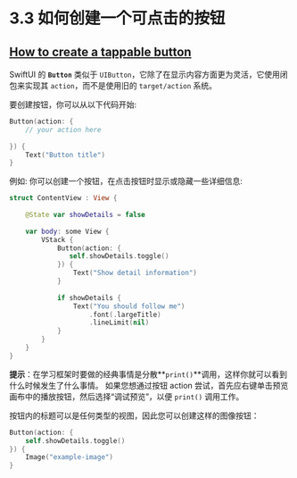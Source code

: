 # 3.3 如何创建一个可点击的按钮

## [How to create a tappable button](https://www.hackingwithswift.com/quick-start/swiftui/how-to-create-a-tappable-button)

SwiftUI 的 **`Button`** 类似于 `UIButton`，它除了在显示内容方面更为灵活，它使用闭包来实现其 `action`，而不是使用旧的 `target/action` 系统。

要创建按钮，你可以从以下代码开始:

```swift
Button(action: {
    // your action here
            
}) {
    Text("Button title")
}
```

例如: 你可以创建一个按钮，在点击按钮时显示或隐藏一些详细信息:

```swift
struct ContentView : View {
    
    @State var showDetails = false
    
    var body: some View {
        VStack {
            Button(action: {
               self.showDetails.toggle()
            }) {
                Text("Show detail information")
            }
            
            if showDetails {
                Text("You should follow me")
                    .font(.largeTitle)
                    .lineLimit(nil)
            }
        }
    }
}
```

**提示**：在学习框架时要做的经典事情是分散**`print()`**调用，这样你就可以看到什么时候发生了什么事情。 如果您想通过按钮 action 尝试，首先应右键单击预览画布中的播放按钮，然后选择“调试预览”，以便 `print()` 调用工作。

按钮内的标题可以是任何类型的视图，因此您可以创建这样的图像按钮：

```swift
Button(action: {
    self.showDetails.toggle()
}) {
    Image("example-image")
}
```



